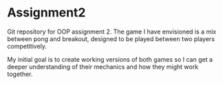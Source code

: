# Assignment2
Git repository for OOP assignment 2.
The game I have envisioned is a mix between pong and breakout, designed to be played between two players competitively.

My initial goal is to create working versions of both games so I can get a deeper understanding of their mechanics and how they might work together.
